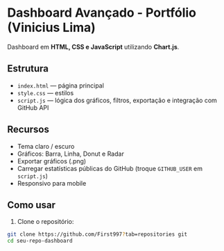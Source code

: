 # Dashboard Avançado - Portfólio (Vinicius Lima)

Dashboard em **HTML, CSS e JavaScript** utilizando **Chart.js**.

## Estrutura
- `index.html` — página principal
- `style.css` — estilos
- `script.js` — lógica dos gráficos, filtros, exportação e integração com GitHub API

## Recursos
- Tema claro / escuro
- Gráficos: Barra, Linha, Donut e Radar
- Exportar gráficos (.png)
- Carregar estatísticas públicas do GitHub (troque `GITHUB_USER` em `script.js`)
- Responsivo para mobile

## Como usar
1. Clone o repositório:
```bash
git clone https://github.com/First997?tab=repositories git
cd seu-repo-dashboard
